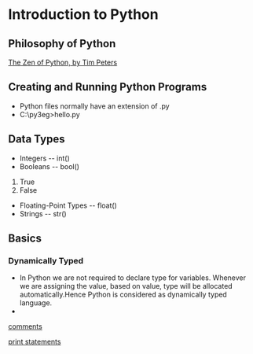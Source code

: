 # Introduction to Python

## Philosophy of Python

[The Zen of Python, by Tim Peters](https://github.com/anilkatragadda/DataEngineeringTraining/blob/87438f4f90c53210c63d36b266137e96afb258a9/The%20Zen%20of%20Python.md)

## Creating and Running Python Programs

 - Python files normally have an extension of .py
 - C:\py3eg\>hello.py


## Data Types

 - Integers -- int()
 - Booleans -- bool()
 1. True
 2. False

 - Floating-Point Types -- float()
 - Strings -- str()

## Basics

### Dynamically Typed
 - In Python we are not required to declare type for variables. Whenever we are assigning the value, based on value, type will be allocated automatically.Hence Python is considered as dynamically typed language.
 - 

[comments](https://github.com/anilkatragadda/DataEngineeringTraining/blob/84b7dd5bbaa29dbd19cc8b3567a528db14cd493a/comments.md)

[print statements](https://github.com/anilkatragadda/DataEngineeringTraining/blob/b0353faee80e4a9113ca7a6c66cb1f6be49fe6a2/print%20statements.md)

